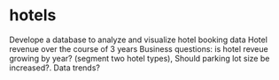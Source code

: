 # hotels
Develope a database to analyze and visualize hotel booking data
Hotel revenue over the course of 3 years
Business questions: is hotel reveue growing by year? (segment two hotel types),
Should parking lot size be increased?.
Data trends?
